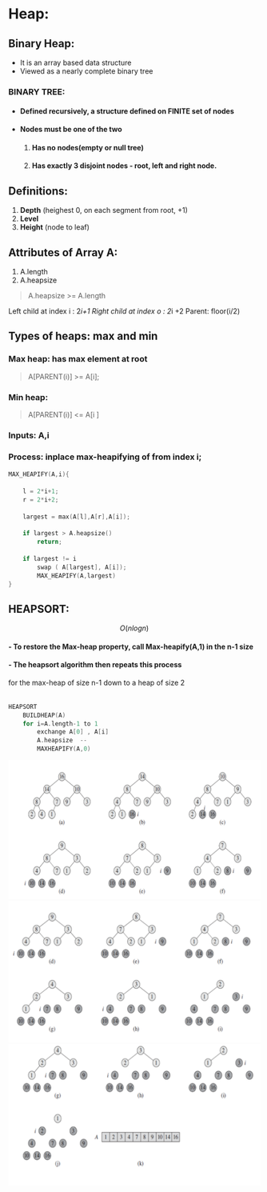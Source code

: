 # Heap:

## Binary Heap:

- It is an array based data structure
- Viewed as a nearly complete binary tree
### BINARY TREE: 
- #### Defined recursively, a structure defined on FINITE set of nodes 
- #### Nodes must be one of the two
  1. #### Has no nodes(empty or null tree)
  2. #### Has exactly 3 disjoint nodes - root, left and right node.
  
## Definitions:

1. **Depth** (heighest 0, on each segment from root, +1)
2. **Level** 
3. **Height** (node to leaf)

## Attributes of Array A:

1. A.length
2. A.heapsize

> A.heapsize >= A.length


Left child at index i : 2*i+1
Right child at index o : 2*i +2
Parent:  floor(i/2)

## Types of heaps: max and min

### Max heap:  has max element at root

>A[PARENT(i)] >= A[i];

### Min heap: 

> A[PARENT(i)] <= A[i ] 

### Inputs: A,i

### Process: inplace max-heapifying of from index i;

```c
MAX_HEAPIFY(A,i){

    l = 2*i+1;
    r = 2*i+2;

    largest = max(A[l],A[r],A[i]);

    if largest > A.heapsize()
        return;
    
    if largest != i
        swap ( A[largest], A[i]);
        MAX_HEAPIFY(A,largest)
}  
```

## HEAPSORT: 
$$O(nlogn)$$

#### - To restore the Max-heap property, call Max-heapify(A,1) in the n-1 size   

#### - The heapsort algorithm then repeats this process
for the max-heap of size n-1 down to a heap
 of size 2

```c

HEAPSORT
    BUILDHEAP(A)
    for i=A.length-1 to 1
        exchange A[0] , A[i]
        A.heapsize  --
        MAXHEAPIFY(A,0) 
```

![Alt text](image.png)
![Alt text](image-1.png)
![Alt text](image-2.png)

